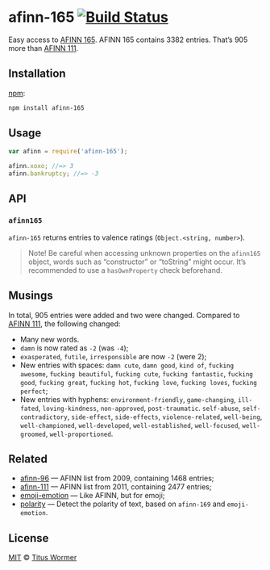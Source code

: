 # afinn-165 [![Build Status][travis-badge]][travis]

Easy access to [AFINN 165][afinn165].
AFINN 165 contains 3382 entries.  That’s 905 more than [AFINN 111][afinn111].

## Installation

[npm][npm-install]:

```bash
npm install afinn-165
```

## Usage

```js
var afinn = require('afinn-165');

afinn.xoxo; //=> 3
afinn.bankruptcy; //=> -3
```

## API

### `afinn165`

`afinn-165` returns entries to valence ratings (`Object.<string, number>`).

> Note!  Be careful when accessing unknown properties on the
> `afinn165` object, words such as “constructor” or “toString”
> might occur.  It’s recommended to use a `hasOwnProperty` check
> beforehand.

## Musings

In total, 905 entries were added and two were changed.  Compared to
[AFINN 111][afinn111], the following changed:

*   Many new words.
*   `damn` is now rated as `-2` (was `-4`);
*   `exasperated`, `futile`, `irresponsible` are now `-2` (were 2);
*   New entries with spaces: `damn cute`, `damn good`, `kind of`,
    `fucking awesome`, `fucking beautiful`, `fucking cute`,
    `fucking fantastic`, `fucking good`, `fucking great`, `fucking hot`,
    `fucking love`, `fucking loves`, `fucking perfect`;
*   New entries with hyphens: `environment-friendly`, `game-changing`,
    `ill-fated`, `loving-kindness`, `non-approved`, `post-traumatic`.
    `self-abuse`, `self-contradictory`, `side-effect`, `side-effects`,
    `violence-related`, `well-being`, `well-championed`, `well-developed`,
    `well-established`, `well-focused`, `well-groomed`, `well-proportioned`.

## Related

*   [afinn-96](https://github.com/wooorm/afinn-96)
    — AFINN list from 2009, containing 1468 entries;
*   [afinn-111](https://github.com/wooorm/afinn-111)
    — AFINN list from 2011, containing 2477 entries;
*   [emoji-emotion](https://github.com/wooorm/emoji-emotion)
    — Like AFINN, but for emoji;
*   [polarity](https://github.com/wooorm/polarity)
    — Detect the polarity of text, based on `afinn-169` and `emoji-emotion`.

## License

[MIT][license] © [Titus Wormer][author]

<!-- Definitions -->

[travis-badge]: https://img.shields.io/travis/wooorm/afinn-165.svg

[travis]: https://travis-ci.org/wooorm/afinn-165

[npm-install]: https://docs.npmjs.com/cli/install

[license]: LICENSE

[author]: http://wooorm.com

[afinn165]: http://stackoverflow.com/questions/32750682/32845659#32845659

[afinn111]: https://github.com/wooorm/afinn-111
